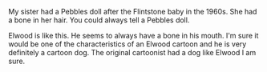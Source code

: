 <html><body><p>My sister had a Pebbles doll after the Flintstone baby in the 1960s. She had a bone in her hair. You could always tell a Pebbles doll.

Elwood is like this. He seems to always have a bone in his mouth. I'm sure it would be one of the characteristics of an Elwood cartoon and he is very definitely a cartoon dog. The original cartoonist had a dog like Elwood I am sure.</p></body></html>